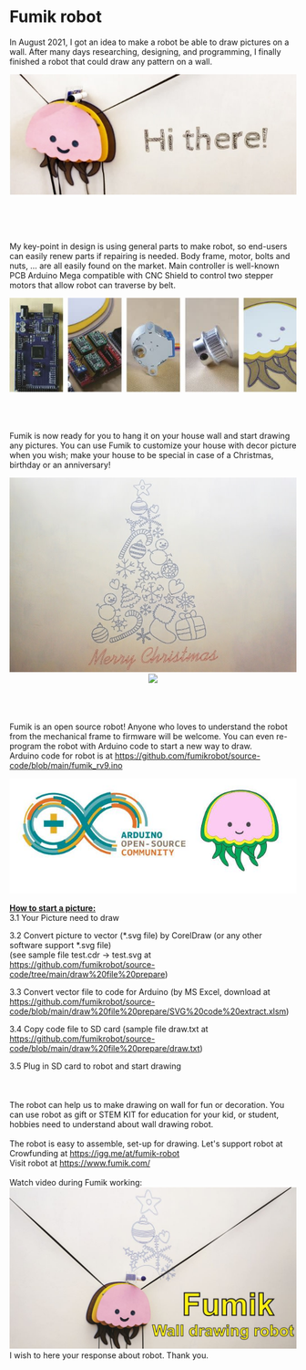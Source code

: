 # Fumik robot

In August 2021, I got an idea to make a robot be able to draw pictures on a wall. After many days researching, designing, and programming, I finally finished a robot that could draw any pattern on a wall.
<p align="center">
  <img  src="https://github.com/fumikrobot/NonCodeFiles/blob/main/1.jpg">
</p>

<br/><br/><br/>

My key-point in design is using general parts to make robot, so end-users can easily renew parts if repairing is needed. Body frame, motor, bolts and nuts, … are all easily found on the market. Main controller is well-known PCB Arduino Mega compatible with CNC Shield to control two stepper motors that allow robot can traverse by belt.
<p align="center">
  <img  src="https://github.com/fumikrobot/NonCodeFiles/blob/main/2.jpg">
</p>

<br/><br/><br/>
Fumik is now ready for you to hang it on your house wall and start drawing any pictures. You can use Fumik to customize your house with decor picture when you wish; make your house to be special in case of a Christmas, birthday or an anniversary!

<p align="center">
  <img  src="https://github.com/fumikrobot/NonCodeFiles/blob/main/3.jpg">
  <img  src="https://github.com/fumikrobot/NonCodeFiles/blob/main/5.gif">
</p>

<br/><br/><br/>
Fumik is an open source robot! Anyone who loves to understand the robot from the mechanical frame to firmware will be welcome. You can even re-program the robot with Arduino code to start a new way to draw.
<br/>
Arduino code for robot is at https://github.com/fumikrobot/source-code/blob/main/fumik_rv9.ino
<p align="center">
  <img  src="https://github.com/fumikrobot/NonCodeFiles/blob/main/4.jpg">
</p>



<u><b> How to start a picture: </b></u>
<br/>
3.1 Your Picture need to draw

3.2 Convert picture to vector (*.svg file) by CorelDraw (or any other software support *.svg file)
<br/>
(see sample file test.cdr -> test.svg at https://github.com/fumikrobot/source-code/tree/main/draw%20file%20prepare)

3.3 Convert vector file to code for Arduino (by MS Excel, download at https://github.com/fumikrobot/source-code/blob/main/draw%20file%20prepare/SVG%20code%20extract.xlsm)

3.4 Copy code file to SD card
(sample file draw.txt at https://github.com/fumikrobot/source-code/blob/main/draw%20file%20prepare/draw.txt)

3.5 Plug in SD card to robot and start drawing
<br/><br/><br/><br/>
The robot can help us to make drawing on wall for fun or decoration. You can use robot as gift or STEM KIT for education for your kid, or student, hobbies need to understand about wall drawing robot.
<br/><br/>
The robot is easy to assemble, set-up for drawing. Let's support robot at Crowfunding at https://igg.me/at/fumik-robot
<br/>
Visit robot at https://www.fumik.com/ 
<br/>
<br/>
Watch video during Fumik working:
<br/>
[![IMAGE ALT TEXT](https://github.com/fumikrobot/NonCodeFiles/blob/main/yt.jpg)](https://www.youtube.com/watch?v=y8SzFk0X2KM "Fumik - wall drawing robot")
<br/>
I wish to here your response about robot. Thank you.
